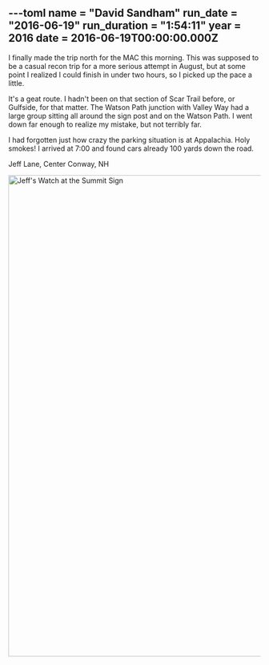 ---toml
name = "David Sandham"
run_date = "2016-06-19"
run_duration = "1:54:11"
year = 2016
date = 2016-06-19T00:00:00.000Z
---

<p>I finally made the trip north for the MAC this morning. This was supposed to be a casual recon trip for a more serious attempt in August, but at some point I realized I could finish in under two hours, so I picked up the pace a little.</p>
<p>It's a geat route. I hadn't been on that section of Scar Trail before, or Gulfside, for that matter. The Watson Path junction with Valley Way had a large group sitting all around the sign post and on the Watson Path. I went down far enough to realize my mistake, but not terribly far.</p>
<p>I had forgotten just how crazy the parking situation is at Appalachia. Holy smokes! I arrived at 7:00 and found cars already 100 yards down the road.</p>
<p>Jeff Lane, Center Conway, NH</p>
<img src="/images/uploads/lane.jpg" alt="Jeff's Watch at the Summit Sign" width="1280" height="960" class="img-fluid">


